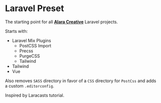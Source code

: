 # Laravel Preset

The starting point for all **[Alara Creative](https://alaracreative.com)** Laravel projects.

Starts with:

- Laravel Mix Plugins
    - PostCSS Import
    - Precss
    - PurgeCSS
    - Tailwind
- Tailwind
- Vue

Also removes `SASS` directory in favor of a `CSS` directory for `PostCss` and adds a custom `.editorconfig`.

Inspired by Laracasts tutorial.